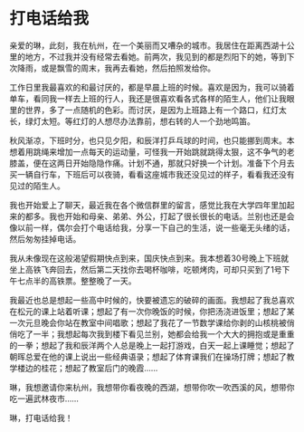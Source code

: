 # 打电话给我

亲爱的琳，此刻，我在杭州，在一个美丽而又嘈杂的城市。我居住在距离西湖十公里的地方，不过我并没有经常去看她。前两次，我见到的都是烈阳下的她，等到下次降雨，或是飘雪的周末，我再去看她，然后拍照发给你。

工作日里我最喜欢的和最讨厌的，都是早晨上班的时候。喜欢是因为，我可以骑着单车，看同我一样去上班的行人，我还是很喜欢看各式各样的陌生人，他们让我眼里的世界，多了一点随机的色彩。而讨厌，是因为上班路上有一个路口，红灯太长，绿灯太短。等红灯的人想尽办法靠前，想右转的人一个劲地鸣笛。

秋风渐凉，下班时分，也只见夕阳，和辰洋打乒乓球的时间，也只能挪到周末。本想着用跳绳来增加一点每天的运动量，可怪我一开始跳就跳得太狠，这不争气的老膝盖，便在这两日开始隐隐作痛。计划不通，那就只好换一个计划。准备下个月去买一辆自行车，下班后可以夜骑，看看这座城市我还没见过的样子，看看我还没有见过的陌生人。

我也开始爱上了聊天，最近我在各个微信群里的留言，感觉比我在大学四年里加起来的都多。我也开始和母亲、弟弟、外公，打起了很长很长的电话。兰别也还是会像以前一样，偶尔会打个电话给我，分享一下自己的生活，说一些毫无头绪的话，然后匆匆挂掉电话。

我从未像现在这般渴望假期快点到来，国庆快点到来。我本想着30号晚上下班就坐上高铁飞奔回去，然后第二天找你去喝杯咖啡，吃顿烤肉，可却只买到了1号下午七点半的高铁票。整整晚了一天。

我最近也总是想起一些高中时候的，快要被遗忘的破碎的画面。我想起了我总喜欢在松元的课上站着听课；想起了有一次你晚饭的时候，你把汤浇进饭里；想起了某一次元旦晚会你站在教室中间唱歌；想起了我花了一节数学课给你剥的山核桃被俏俏吃了一半；我想起每次我到楼下看见兰别，她都会给我一个大大的拥抱或是重重的一拳；想起了我和辰洋两个人总是晚上一起打游戏，白天一起上课睡觉；想起了朝晖总爱在他的课上说出一些经典语录；想起了体育课我们在操场打牌；想起了教学楼边的桂花；想起了教室后门的晚霞……

琳，我想邀请你来杭州，我想带你看夜晚的西湖，想带你吹一吹西溪的风，想带你吃一遍武林夜市……

琳，打电话给我！

